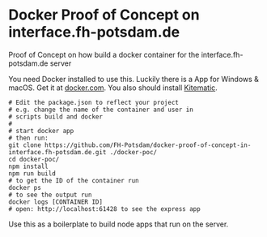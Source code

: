 # Docker Proof of Concept on interface.fh-potsdam.de

Proof of Concept on how build a docker container for the interface.fh-potsdam.de server

You need Docker installed to use this. Luckily there is a App for Windows & macOS. Get it at [docker.com](https://www.docker.com/). You also should install [Kitematic](https://kitematic.com/).  

    # Edit the package.json to reflect your project
    # e.g. change the name of the container and user in 
    # scripts build and docker
    #
    # start docker app
    # then run:  
    git clone https://github.com/FH-Potsdam/docker-proof-of-concept-in-interface.fh-potsdam.de.git ./docker-poc/
    cd docker-poc/
    npm install
    npm run build
    # to get the ID of the container run
    docker ps
    # to see the output run
    docker logs [CONTAINER ID]
    # open: http://localhost:61428 to see the express app

Use this as a boilerplate to build node apps that run on the server.

